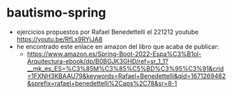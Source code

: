 # bautismo-spring
- ejercicios propuestos por Rafael Benedettelli el 221212 youtube https://youtu.be/RfLx9RYjJA8
- he encontrado este enlace en amazon del libro que acaba de publicar:
  - https://www.amazon.es/Spring-Boot-2022-Espa%C3%B1ol-Arquitectura-ebook/dp/B0BGJK3GHD/ref=sr_1_1?__mk_es_ES=%C3%85M%C3%85%C5%BD%C3%95%C3%91&crid=1FXNH3KBAAU79&keywords=Rafael+Benedettelli&qid=1671269482&sprefix=rafael+benedettelli%2Caps%2C78&sr=8-1
